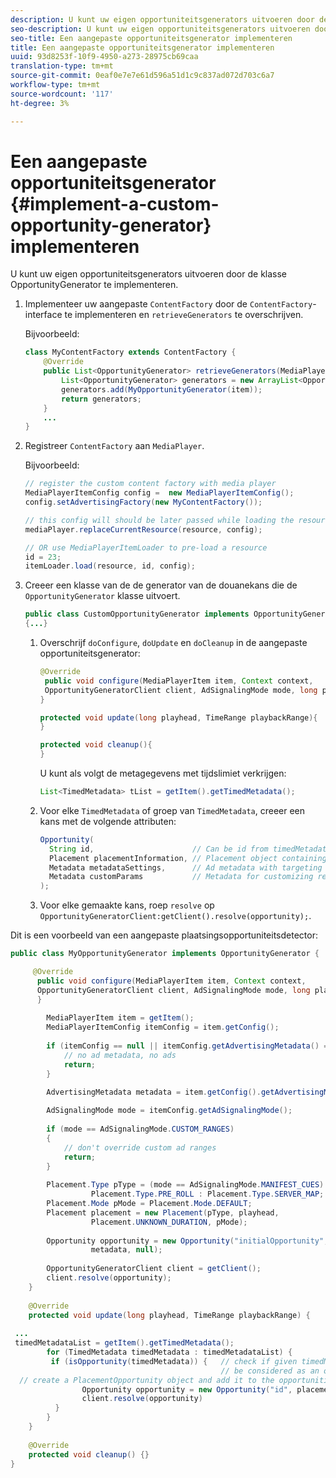 ```yaml
---
description: U kunt uw eigen opportuniteitsgenerators uitvoeren door de klasse OpportunityGenerator te implementeren.
seo-description: U kunt uw eigen opportuniteitsgenerators uitvoeren door de klasse OpportunityGenerator te implementeren.
seo-title: Een aangepaste opportuniteitsgenerator implementeren
title: Een aangepaste opportuniteitsgenerator implementeren
uuid: 93d8253f-10f9-4950-a273-28975cb69caa
translation-type: tm+mt
source-git-commit: 0eaf0e7e7e61d596a51d1c9c837ad072d703c6a7
workflow-type: tm+mt
source-wordcount: '117'
ht-degree: 3%

---
```



# Een aangepaste opportuniteitsgenerator {#implement-a-custom-opportunity-generator} implementeren

U kunt uw eigen opportuniteitsgenerators uitvoeren door de klasse OpportunityGenerator te implementeren.

1. Implementeer uw aangepaste `ContentFactory` door de `ContentFactory`-interface te implementeren en `retrieveGenerators` te overschrijven.

   Bijvoorbeeld:

   ```java
   class MyContentFactory extends ContentFactory { 
       @Override 
       public List<OpportunityGenerator> retrieveGenerators(MediaPlayerItem item) { 
           List<OpportunityGenerator> generators = new ArrayList<OpportunityGenerator>(); 
           generators.add(MyOpportunityGenerator(item)); 
           return generators; 
       } 
       ... 
   }
   ```

1. Registreer `ContentFactory` aan `MediaPlayer`.

   Bijvoorbeeld:

   ```java
   // register the custom content factory with media player 
   MediaPlayerItemConfig config =  new MediaPlayerItemConfig(); 
   config.setAdvertisingFactory(new MyContentFactory()); 
   
   // this config will should be later passed while loading the resource 
   mediaPlayer.replaceCurrentResource(resource, config); 
   
   // OR use MediaPlayerItemLoader to pre-load a resource 
   id = 23; 
   itemLoader.load(resource, id, config);
   ```

1. Creeer een klasse van de de generator van de douanekans die de `OpportunityGenerator` klasse uitvoert.

   ```java
   public class CustomOpportunityGenerator implements OpportunityGenerator  
   {...}
   ```

   1. Overschrijf `doConfigure`, `doUpdate` en `doCleanup` in de aangepaste opportuniteitsgenerator:

      ```java
      @Override 
       public void configure(MediaPlayerItem item, Context context,  
       OpportunityGeneratorClient client, AdSignalingMode mode, long playhead, TimeRange playbackRange) { 
      } 
      
      protected void update(long playhead, TimeRange playbackRange){ 
      } 
      
      protected void cleanup(){ 
      }
      ```

      U kunt als volgt de metagegevens met tijdslimiet verkrijgen:

      ```java
      List<TimedMetadata> tList = getItem().getTimedMetadata(); 
      ```

   1. Voor elke `TimedMetadata` of groep van `TimedMetadata`, creeer een kans met de volgende attributen:

      ```java
      Opportunity( 
        String id,                      // Can be id from timedMetadata  
        Placement placementInformation, // Placement object containing Type, time, duration 
        Metadata metadataSettings,      // Ad metadata with targeting params sent to the ad provider 
        Metadata customParams           // Metadata for customizing resolving and/or tracking process. 
      ); 
      ```

   1. Voor elke gemaakte kans, roep `resolve` op `OpportunityGeneratorClient:getClient().resolve(opportunity);`.

<!--<a id="example_7A46377EBE79458E87423EB95D0568D4"></a>-->

Dit is een voorbeeld van een aangepaste plaatsingsopportuniteitsdetector:

```java
public class MyOpportunityGenerator implements OpportunityGenerator {

     @Override 
      public void configure(MediaPlayerItem item, Context context,  
      OpportunityGeneratorClient client, AdSignalingMode mode, long playhead, TimeRange playbackRange) { 
      } 
 
        MediaPlayerItem item = getItem(); 
        MediaPlayerItemConfig itemConfig = item.getConfig(); 
 
        if (itemConfig == null || itemConfig.getAdvertisingMetadata() == null) { 
            // no ad metadata, no ads 
            return; 
        } 
 
        AdvertisingMetadata metadata = item.getConfig().getAdvertisingMetadata();

        AdSignalingMode mode = itemConfig.getAdSignalingMode(); 
 
        if (mode == AdSignalingMode.CUSTOM_RANGES) 
        { 
            // don't override custom ad ranges 
            return; 
        } 
 
        Placement.Type pType = (mode == AdSignalingMode.MANIFEST_CUES) ?  
                  Placement.Type.PRE_ROLL : Placement.Type.SERVER_MAP; 
        Placement.Mode pMode = Placement.Mode.DEFAULT; 
        Placement placement = new Placement(pType, playhead,  
                  Placement.UNKNOWN_DURATION, pMode); 
 
        Opportunity opportunity = new Opportunity("initialOpportunity", placement,  
                  metadata, null); 
 
        OpportunityGeneratorClient client = getClient(); 
        client.resolve(opportunity); 
    } 
 
    @Override 
    protected void update(long playhead, TimeRange playbackRange) { 
 
 ... 
 timedMetadataList = getItem().getTimedMetadata(); 
        for (TimedMetadata timedMetadata : timedMetadataList) { 
         if (isOpportunity(timedMetadata)) {   // check if given timedMetadata should  
                                               // be considered as an opportunity 
  // create a PlacementOpportunity object and add it to the opportunities list 
                Opportunity opportunity = new Opportunity("id", placement, metadata, null); 
                client.resolve(opportunity) 
          } 
        } 
    } 
 
    @Override 
    protected void cleanup() {} 
}
```


